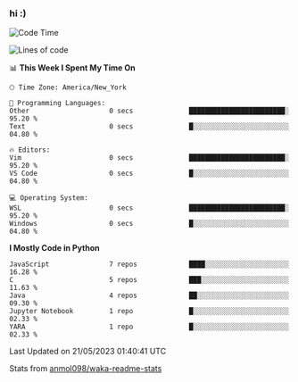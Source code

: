 ### hi :)

<!--START_SECTION:waka-->
![Code Time](http://img.shields.io/badge/Code%20Time-971%20hrs%209%20mins-blue)

![Lines of code](https://img.shields.io/badge/From%20Hello%20World%20I%27ve%20Written-3.5%20million%20lines%20of%20code-blue)

📊 **This Week I Spent My Time On** 

```text
🕑︎ Time Zone: America/New_York

💬 Programming Languages: 
Other                    0 secs              ████████████████████████░   95.20 % 
Text                     0 secs              █░░░░░░░░░░░░░░░░░░░░░░░░   04.80 % 

🔥 Editors: 
Vim                      0 secs              ████████████████████████░   95.20 % 
VS Code                  0 secs              █░░░░░░░░░░░░░░░░░░░░░░░░   04.80 % 

💻 Operating System: 
WSL                      0 secs              ████████████████████████░   95.20 % 
Windows                  0 secs              █░░░░░░░░░░░░░░░░░░░░░░░░   04.80 % 
```

**I Mostly Code in Python** 

```text
JavaScript               7 repos             ████░░░░░░░░░░░░░░░░░░░░░   16.28 % 
C                        5 repos             ███░░░░░░░░░░░░░░░░░░░░░░   11.63 % 
Java                     4 repos             ██░░░░░░░░░░░░░░░░░░░░░░░   09.30 % 
Jupyter Notebook         1 repo              █░░░░░░░░░░░░░░░░░░░░░░░░   02.33 % 
YARA                     1 repo              █░░░░░░░░░░░░░░░░░░░░░░░░   02.33 % 
```




 Last Updated on 21/05/2023 01:40:41 UTC
<!--END_SECTION:waka-->

Stats from [anmol098/waka-readme-stats](https://github.com/anmol098/waka-readme-stats)
